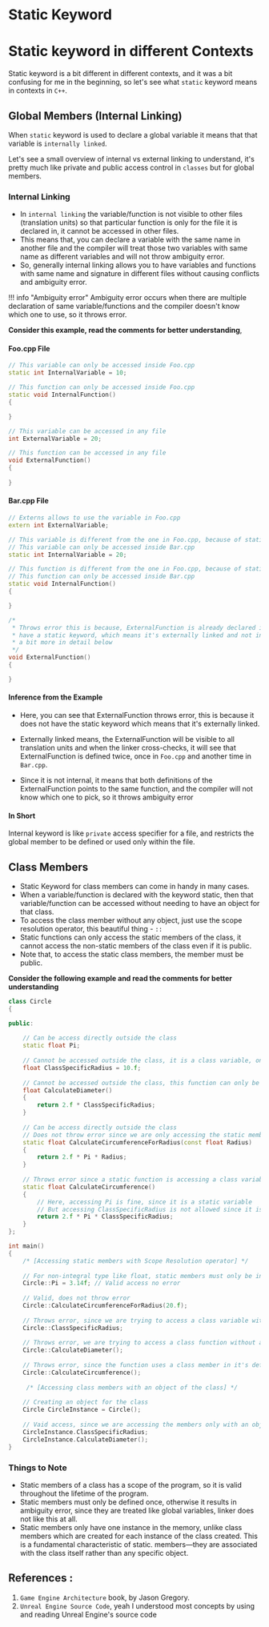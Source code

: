 # Static Keyword

# Static keyword in different Contexts

Static keyword is a bit different in different contexts, and it was a bit confusing for me in the
beginning, so let's see what `static` keyword means in contexts in `C++`.

## Global Members (Internal Linking)

When `static` keyword is used to declare a global variable it means that that variable is `internally
linked`. 

Let's see a small overview of internal vs external linking to understand, it's pretty much like
private and public access control in `classes` but for global members.
### Internal Linking

- In `internal linking` the variable/function is not visible to other files (translation units) so that
particular function is only for the file it is declared in, it cannot be accessed in other files.
- This means that, you can declare a variable with the same name in another file and the compiler
will treat those two variables with same name as different variables and will not throw ambiguity
error.
- So, generally internal linking allows you to have variables and functions with same name and 
signature in different files without causing conflicts and ambiguity error.

!!! info "Ambiguity error"
    Ambiguity error occurs when there are multiple declaration of same variable/functions and the
    compiler doesn't know which one to use, so it throws error.

**Consider this example, read the comments for better understanding**,

#### Foo.cpp File
```C++
// This variable can only be accessed inside Foo.cpp
static int InternalVariable = 10;

// This function can only be accessed inside Foo.cpp
static void InternalFunction()
{

}

// This variable can be accessed in any file
int ExternalVariable = 20;

// This function can be accessed in any file
void ExternalFunction() 
{
   
}
```

#### Bar.cpp File
```C++
// Externs allows to use the variable in Foo.cpp
extern int ExternalVariable; 

// This variable is different from the one in Foo.cpp, because of static keyword
// This variable can only be accessed inside Bar.cpp
static int InternalVariable = 20;

// This function is different from the one in Foo.cpp, because of static keyword
// This function can only be accessed inside Bar.cpp
static void InternalFunction()
{

}

/*
 * Throws error this is because, ExternalFunction is already declared in Foo.cpp and it does not
 * have a static keyword, which means it's externally linked and not internally linked, will explain
 * a bit more in detail below
 */
void ExternalFunction()
{

}
```

#### Inference from the Example

- Here, you can see that ExternalFunction throws error, this is because it does not have the static
keyword which means that it's externally linked. 

- Externally linked means, the ExternalFunction will be visible to all translation units and
when the linker cross-checks, it will see that ExternalFunction is defined twice, once in
`Foo.cpp` and another time in `Bar.cpp`.

- Since it is not internal, it means that both definitions of the ExternalFunction points to
the same function, and the compiler will not know which one to pick, so it throws ambiguity error


#### In Short

Internal keyword is like `private` access specifier for a file, and restricts the global
member to be defined or used only within the file.

## Class Members

- Static Keyword for class members can come in handy in many cases. 
- When a variable/function is declared with the keyword static, then that variable/function can
be accessed without needing to have an object for that class.
- To access the class member without any object, just use the scope resolution operator, this beautiful
thing - `::`
- Static functions can only access the static members of the class, it cannot access the non-static
members of the class even if it is public.
- Note that, to access the static class members, the member must be public.

**Consider the following example and read the comments for better understanding**

```C++
class Circle
{

public:
    
    // Can be access directly outside the class
    static float Pi;
    
    // Cannot be accessed outside the class, it is a class variable, only for the class object
    float ClassSpecificRadius = 10.f;
   
    // Cannot be accessed outside the class, this function can only be called with an object
    float CalculateDiameter()
    {    
        return 2.f * ClassSpecificRadius;
    }
    
    // Can be access directly outside the class
    // Does not throw error since we are only accessing the static member of the class which is Pi
    static float CalculateCircumferenceForRadius(const float Radius)
    {
        return 2.f * Pi * Radius;
    } 
    
    // Throws error since a static function is accessing a class variable, which is not allowed
    static float CalculateCircumference()
    {
        // Here, accessing Pi is fine, since it is a static variable
        // But accessing ClassSpecificRadius is not allowed since it is a class only variable
        return 2.f * Pi * ClassSpecificRadius;
    } 
};

int main()
{
    /* [Accessing static members with Scope Resolution operator] */
    
    // For non-integral type like float, static members must only be initialized outside
    Circle::Pi = 3.14f; // Valid access no error
    
    // Valid, does not throw error
    Circle::CalculateCircumferenceForRadius(20.f); 
    
    // Throws error, since we are trying to access a class variable without an object
    Circle::ClassSpecificRadius;
    
    // Throws error, we are trying to access a class function without an object
    Circle::CalculateDiameter();
    
    // Throws error, since the function uses a class member in it's definition
    Circle::CalculateCircumference();
    
     /* [Accessing class members with an object of the class] */
    
    // Creating an object for the class
    Circle CircleInstance = Circle();
    
    // Vaid access, since we are accessing the members only with an object
    CircleInstance.ClassSpecificRadius; 
    CircleInstance.CalculateDiameter();
}
```

### Things to Note

- Static members of a class has a scope of the program, so it is valid throughout the lifetime
of the program.
- Static members must only be defined once, otherwise it results in ambiguity error, since they
are treated like global variables, linker does not like this at all.
- Static members only have one instance in the memory, unlike class members which are created
for each instance of the class created. This is a fundamental characteristic of static. 
members—they are associated with the class itself rather than any specific object.


## References :

1. `Game Engine Architecture` book, by Jason Gregory.
2. `Unreal Engine Source Code`, yeah I understood most concepts by using and reading Unreal Engine's
source code